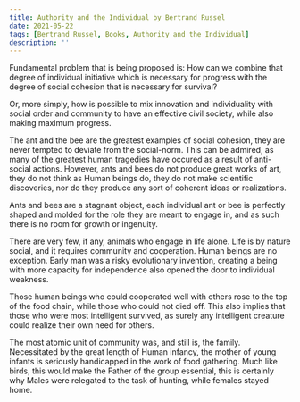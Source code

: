 ```yaml
---
title: Authority and the Individual by Bertrand Russel
date: 2021-05-22
tags: [Bertrand Russel, Books, Authority and the Individual]
description: ''
---
```


Fundamental problem that is being proposed is: How can we combine that degree of individual initiative which is necessary for progress with the degree of social cohesion that is necessary for survival?

Or, more simply, how is possible to mix innovation and individuality with social order and community to have an effective civil society, while also making maximum progress.

The ant and the bee are the greatest examples of social cohesion, they are never tempted to deviate from the social-norm. This can be admired, as many of the greatest human tragedies have occured as a result of anti-social actions. However, ants and bees do not produce great works of art, they do not think as Human beings do, they do not make scientific discoveries, nor do they produce any sort of coherent ideas or realizations.

Ants and bees are a stagnant object, each individual ant or bee is perfectly shaped and molded for the role they are meant to engage in, and as such there is no room for growth or ingenuity.

There are very few, if any, animals who engage in life alone. Life is by nature social, and it requires community and cooperation. Human beings are no exception. Early man was a risky evolutionary invention, creating a being with more capacity for independence also opened the door to individual weakness.

Those human beings who could cooperated well with others rose to the top of the food chain, while those who could not died off. This also implies that those who were most intelligent survived, as surely any intelligent creature could realize their own need for others.

The most atomic unit of community was, and still is, the family. Necessitated by the great length of Human infancy, the mother of young infants is seriously handicapped in the work of food gathering. Much like birds, this would make the Father of the group essential, this is certainly why Males were relegated to the task of hunting, while females stayed home.

